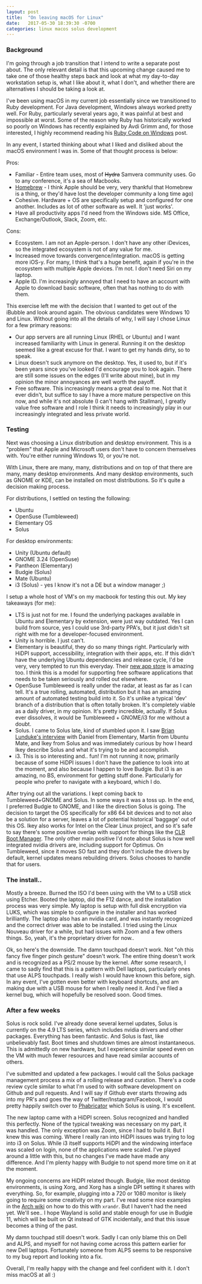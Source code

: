 ```yaml
---
layout: post
title:  "On leaving macOS for Linux"
date:   2017-05-30 18:39:30 -0700
categories: linux macos solus development
---
```

### Background
I'm going through a job transition that I intend to write a separate post about. The only relevant detail is that this
upcoming change caused me to take one of those healthy steps back and look at what my day-to-day workstation setup is,
what I like about it, what I don't, and whether there are alternatives I should be taking a look at.

I've been using macOS in my current job essentially since we transitioned to Ruby development. For Java development,
Windows always worked pretty well. For Ruby, particularly several years ago, it was painful at best and impossible at
worst. Some of the reason why Ruby has historically worked so poorly on Windows has recently explained by Avdi Grimm
and, for those interested, I highly recommend reading his [Ruby Code on Windows][ruby-windows] post.

In any event, I started thinking about what I liked and disliked about the macOS environment I was in. Some of that
thought process is below:

Pros:
* Familiar - Entire team uses, most of ~~Hydra~~ Samvera community uses. Go to any conference, it's a sea of Macbooks.
* [Homebrew][homebrew] - I think Apple should be very, very thankful that Homebrew is a thing, or they'd have lost the developer
  community a long time ago)
* Cohesive. Hardware + OS are specifically setup and configured for one another. Includes as lot of other software as
  well. It 'just works'.
* Have all productivity apps I'd need from the Windows side. MS Office, Exchange/Outlook, Slack, Zoom, etc.

Cons:
* Ecosystem. I am not an Apple-person. I don't have any other iDevices, so the integrated ecosystem is not of any value
  for me.
* Increased move towards convergence/integration. macOS is getting more iOS-y. For many, I think that's a huge benefit,
  again if you're in the ecosystem with multiple Apple devices. I'm not. I don't need Siri on my laptop.
* Apple ID. I'm increasingly annoyed that I need to have an account with Apple to download basic software, often that
  has nothing to do with them.

This exercise left me with the decision that I wanted to get out of the iBubble and look around again. The obvious
candidates were Windows 10 and Linux. Without going into all the details of why, I will say I chose Linux for a few
primary reasons:

* Our app servers are all running Linux (RHEL or Ubuntu) and I want increased familiarity with Linux in general. Running
  it on the desktop seemed like a great excuse for that. I want to get my hands dirty, so to speak.
* Linux doesn't suck anymore on the desktop. Yes, it used to, but if it's been years since you've looked I'd encourage
  you to look again. There are still some issues on the edges (I'll write about mine), but in my opinion the minor
annoyances are well worth the payoff.
* Free software. This increasingly means a great deal to me. Not that it ever didn't, but suffice to say I have a more
  mature perspective on this now, and while it's not absolute (I can't hang with Stallman), I greatly value free
software and I role I think it needs to increasingly play in our increasingly integrated and less private world.

### Testing
Next was choosing a Linux distribution and desktop environment. This is a "problem" that Apple and Microsoft users don't
have to concern themselves with. You're either running Windows 10, or you're not.

With Linux, there are many, many, distributions and on top of that there are many, many desktop environments. And many
desktop environments, such as GNOME or KDE, can be installed on most distributions. So it's quite a decision making
process.

For distributions, I settled on testing the following:
* Ubuntu
* OpenSuse (Tumbleweed)
* Elementary OS
* Solus

For desktop environments:
* Unity (Ubuntu default)
* GNOME 3.24 (OpenSuse)
* Pantheon (Elementary)
* Budgie (Solus)
* Mate (Ubuntu)
* i3 (Solus) - yes I know it's not a DE but a window manager ;)

I setup a whole host of VM's on my macbook for testing this out. My key takeaways (for me):
* LTS is just not for me. I found the underlying packages available in Ubuntu and Elementary by extension, were just way
  outdated. Yes I can build from source, yes I could use 3rd-party PPA's, but it just didn't sit right with me for a
developer-focused environment.
* Unity is horrible. I just can't.
* Elementary is beautiful, they do so many things right. Particularly with HiDPI support, accessibility, integration
  with their apps, etc. If this didn't have the underlying Ubuntu dependencies and release cycle, I'd be very, very
tempted to run this everyday. Their [new app store][elementary-store] is amazing too. I think this is a model for supporting free software
applications that needs to be taken seriously and rolled out elsewhere.
* OpenSuse Tumbleweed is really under the radar, at least as far as I can tell. It's a true rolling, automated,
  distribution but it has an amazing amount of automated testing build into it. So it's unlike a typical 'dev' branch of
a distribution that is often totally broken. It's completely viable as a daily driver, in my opinion. It's pretty incredible, actually. If Solus ever
dissolves, it would be Tumbleweed + GNOME/i3 for me without a doubt.
* Solus. I came to Solus late, kind of stumbled upon it. I saw [Brian Lunduke's interview][lunduke] with Daniel from Elementary,
  Martin from Ubuntu Mate, and Ikey from Solus and was immediately curious by how I heard Ikey describe Solus and what
it's trying to be and accomplish.
* i3. This is so interesting and.. fun! I'm not running it now, primarily because of some HiDPI issues I don't have the patience
  to look into at the moment, and also because I happen to love Budgie. But i3 is an amazing, no BS, environment for getting stuff
done. Particularly for people who prefer to navigate with a keyboard, which I do.

After trying out all the variations. I kept coming back to Tumbleweed+GNOME and Solus. In some ways it was a toss up. In
the end, I preferred Budgie to GNOME, and I like the direction Solus is going. The decision to target the OS
specifically for x86 64 bit devices and to not also be a solution for a server, leaves a lot of potential historical
'baggage' out of this OS. Ikey also works for Intel on the Clear Linux project, and so it's safe to say there's some
positive overlap with support for things like the [CLR Boot Manager][boot]. The only other main positive I'd note about
Solus is how well integrated nvidia drivers are, including support for Optimus. On Tumbleweed, since it moves SO fast
and they don't include the drivers by default, kernel updates means rebuilding drivers. Solus chooses to handle that for
users.

### The install..
Mostly a breeze. Burned the ISO I'd been using with the VM to a USB stick using Etcher. Booted the laptop, did the F12 dance,
and the installation process was very simple. My laptop is setup with full disk encryption via LUKS, which was simple to
configure in the installer and has worked brilliantly. The laptop also has an nvidia card, and was instantly recognized
and the correct driver was able to be installed. I tried using the Linux Nouveau driver for a while, but had issues with
Zoom and a few others things. So, yeah, it's the proprietary driver for now..

Ok, so here's the downside. The damn touchpad doesn't work. Not "oh this fancy five finger pinch gesture" doesn't work.
The entire thing doesn't work and is recognized as a PS/2 mouse by the kernel. After some research, I came to sadly find
that this is a pattern with Dell laptops, particularly ones that use ALPS touchpads. I really wish I would have known
this before, sigh. In any event, I've gotten even better with keyboard shortcuts, and am making due with a USB mouse for
when I really need it. And I've filed a kernel bug, which will hopefully be resolved soon. Good times.

### After a few weeks
Solus is rock solid. I've already done several kernel updates, Solus is currently on the 4.9 LTS series, which includes
nvidia drivers and other packages. Everything has been fantastic. And Solus is fast, like unbelievably fast. Boot times and
shutdown times are almost instantaneous. This is admittedly on new hardware, but I experience similar speed even on the
VM with much fewer resources and have read similar accounts of others.

I've submitted and updated a few packages. I would call the Solus package management process a mix of a rolling release
and curation. There's a code review cycle similar to what I'm used to with software development on Github and pull
requests. And I will say if Github ever starts throwing ads into my PR's and goes the way of Twitter/Instagram/Facebook,
I would pretty happily switch over to [Phabricator][phab] which Solus is using. It's excellent.

The new laptop came with a HiDPI screen. Solus recognized and handled this perfectly. None of the typical tweaking was
necessary on my part, it was handled. The only exception was Zoom, since I had to build it. But I knew this was coming.
Where I really ran into HiDPI issues was trying to log into i3 on Solus. While i3 itself supports HiDPI and the
windowing interface was scaled on login, none of the applications were scaled. I've played around a little with this,
but no changes I've made have made any difference. And I'm plenty happy with Budgie to not spend more time on it at the
moment.

My ongoing concerns are HiDPI related though. Budgie, like most desktop environments, is using Xorg, and Xorg has a single DPI setting it shares with
everything. So, for example, plugging into a 720 or 1080 monitor is likely going to require some creativity on my part.
I've read some nice examples in the [Arch wiki][arch-wiki] on how to do this with `xrandr`. But I haven't had the need yet. We'll see.. I hope
Wayland is solid and stable enough for use in Budgie 11, which will be built on Qt instead of GTK incidentally, and that this issue becomes a thing of the past.

My damn touchpad still doesn't work. Sadly I can only blame this on Dell and ALPS, and myself for not having come across
this pattern earlier for new Dell laptops. Fortunately someone from ALPS seems to be responsive to my bug report and
looking into a fix.

Overall, I'm really happy with the change and feel confident with it. I don't miss macOS at all :)

[arch-wiki]: https://wiki.archlinux.org/index.php/HiDPI
[homebrew]: https://brew.sh/
[phab]: https://www.phacility.com/
[boot]: https://github.com/clearlinux/clr-boot-manager
[lunduke]: https://www.youtube.com/watch?v=OgBQ1tOvFcI
[ruby-windows]: https://www.rubytapas.com/2016/12/14/ruby-code-on-windows/
[elementary-store]: https://www.rubytapas.com/2016/12/14/ruby-code-on-windows/

